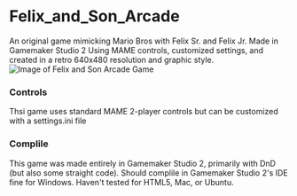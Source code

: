 # Felix_and_Son_Arcade
An original game mimicking Mario Bros with Felix Sr. and Felix Jr. Made in Gamemaker Studio 2
Using MAME controls, customized settings, and created in a retro 640x480 resolution and graphic style.
![Image of Felix and Son Arcade Game](http://sergiostuff.com/wp-content/uploads/2020/03/felixandson_animation.gif)
### Controls
Thsi game uses standard MAME 2-player controls but can be customized with a settings.ini file
### Complile
This game was made entirely in Gamemaker Studio 2, primarily with DnD (but also some straight code). Should complile in Gamemaker Studio 2's IDE fine for Windows. Haven't tested for HTML5, Mac, or Ubuntu.
